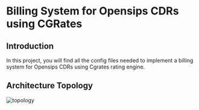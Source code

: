 Billing System for Opensips CDRs using CGRates
=

## Introduction

In this project, you will find all the config files needed to implement a billing system for Opensips CDRs using Cgrates rating engine.

## Architecture Topology

![topology]



[topology]: https://github.com/ksrigo/billing_system/blob/master/ib_billing_process.jpg
